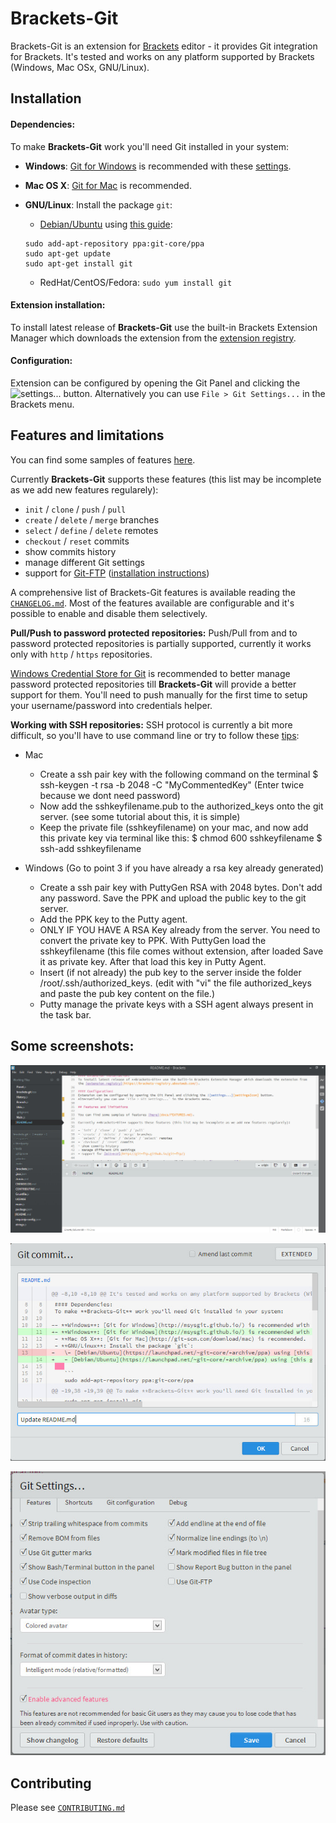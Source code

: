 # Brackets-Git

Brackets-Git is an extension for [Brackets](http://brackets.io/) editor - it provides Git integration for Brackets.
It's tested and works on any platform supported by Brackets (Windows, Mac OSx, GNU/Linux).

## Installation

#### Dependencies:
To make **Brackets-Git** work you'll need Git installed in your system:

- **Windows**: [Git for Windows](http://msysgit.github.io/) is recommended with these [settings](https://raw.github.com/zaggino/brackets-git/master/screenshots/gitInstall.png).
- **Mac OS X**: [Git for Mac](http://git-scm.com/download/mac) is recommended.
- **GNU/Linux**: Install the package `git`:
   - [Debian/Ubuntu](https://launchpad.net/~git-core/+archive/ppa) using [this guide](http://askmetutorials.blogspot.com.au/2014/03/install-git-191-on-ubuntu-linuxmint.html):

   ```
   sudo add-apt-repository ppa:git-core/ppa
   sudo apt-get update
   sudo apt-get install git
   ```

   - RedHat/CentOS/Fedora: `sudo yum install git`

#### Extension installation:
To install latest release of **Brackets-Git** use the built-in Brackets Extension Manager which downloads the extension from the [extension registry](https://brackets-registry.aboutweb.com/).

#### Configuration:
Extension can be configured by opening the Git Panel and clicking the ![settings...][settingsIcon] button.
Alternatively you can use `File > Git Settings...` in the Brackets menu.

## Features and limitations

You can find some samples of features [here](docs/FEATURES.md).

Currently **Brackets-Git** supports these features (this list may be incomplete as we add new features regularely):

- `init` / `clone` / `push` / `pull`
- `create` / `delete` / `merge` branches
- `select` / `define` / `delete` remotes
- `checkout` / `reset` commits
- show commits history
- manage different Git settings
- support for [Git-FTP](http://git-ftp.github.io/git-ftp/) ([installation instructions](docs/GIT-FTP.md))

A comprehensive list of Brackets-Git features is available reading the [`CHANGELOG.md`](CHANGELOG.md).
Most of the features available are configurable and it's possible to enable and disable them selectively.

**Pull/Push to password protected repositories:**
Push/Pull from and to password protected repositories is partially supported, currently it works only with `http` / `https` repositories.

[Windows Credential Store for Git](http://gitcredentialstore.codeplex.com/) is recommended to better manage password protected repositories till **Brackets-Git** will provide a better support for them.
You'll need to push manually for the first time to setup your username/password into credentials helper.

**Working with SSH repositories:**
SSH protocol is currently a bit more difficult, so you'll have to use command line or try to follow these [tips](https://github.com/zaggino/brackets-git/issues/524):

- Mac

  - Create a ssh pair key with the following command on the terminal $ ssh-keygen -t rsa -b 2048 -C "MyCommentedKey" (Enter twice because we dont need password)
  - Now add the sshkeyfilename.pub to the authorized_keys onto the git server. (see some tutorial about this, it is simple)
  - Keep the private file (sshkeyfilename) on your mac, and now add this private key via terminal like this: $ chmod 600 sshkeyfilename $ ssh-add sshkeyfilename

- Windows (Go to point 3 if you have already a rsa key already generated)

  - Create a ssh pair key with PuttyGen RSA with 2048 bytes. Don't add any password. Save the PPK and upload the public key to the git server.
  - Add the PPK key to the Putty agent.
  - ONLY IF YOU HAVE A RSA Key already from the server. You need to convert the private key to PPK. With PuttyGen load the sshkeyfilename (this file comes without extension, after loaded Save it as private key. After that load this key in Putty Agent.
  - Insert (if not already) the pub key to the server inside the folder /root/.ssh/authorized_keys. (edit with "vi" the file authorized_keys and paste the pub key content on the file.)
  - Putty manage the private keys with a SSH agent always present in the task bar.

## Some screenshots:

![main](screenshots/main.jpg)

![commit dialog](screenshots/commitDialog.jpg)

![settings dialog](screenshots/settingsDialog.jpg)

## Contributing

Please see [`CONTRIBUTING.md`](CONTRIBUTING.md)


[settingsIcon]: https://cloud.githubusercontent.com/assets/5382443/2535525/c0e254b0-b58f-11e3-9be3-9024641e5a2a.png
